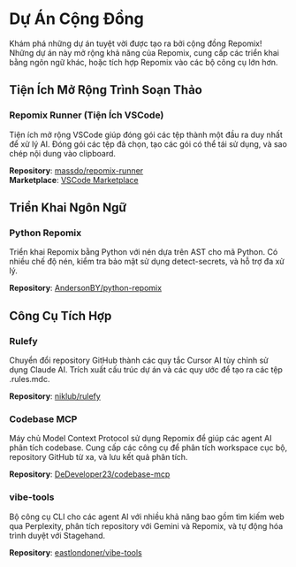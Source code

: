 # Dự Án Cộng Đồng

Khám phá những dự án tuyệt vời được tạo ra bởi cộng đồng Repomix! Những dự án này mở rộng khả năng của Repomix, cung cấp các triển khai bằng ngôn ngữ khác, hoặc tích hợp Repomix vào các bộ công cụ lớn hơn.

## Tiện Ích Mở Rộng Trình Soạn Thảo

### Repomix Runner (Tiện Ích VSCode)
Tiện ích mở rộng VSCode giúp đóng gói các tệp thành một đầu ra duy nhất để xử lý AI. Đóng gói các tệp đã chọn, tạo các gói có thể tái sử dụng, và sao chép nội dung vào clipboard.

**Repository**: [massdo/repomix-runner](https://github.com/massdo/repomix-runner)  
**Marketplace**: [VSCode Marketplace](https://marketplace.visualstudio.com/items?itemName=DorianMassoulier.repomix-runner)

## Triển Khai Ngôn Ngữ

### Python Repomix
Triển khai Repomix bằng Python với nén dựa trên AST cho mã Python. Có nhiều chế độ nén, kiểm tra bảo mật sử dụng detect-secrets, và hỗ trợ đa xử lý.

**Repository**: [AndersonBY/python-repomix](https://github.com/AndersonBY/python-repomix)

## Công Cụ Tích Hợp

### Rulefy
Chuyển đổi repository GitHub thành các quy tắc Cursor AI tùy chỉnh sử dụng Claude AI. Trích xuất cấu trúc dự án và các quy ước để tạo ra các tệp .rules.mdc.

**Repository**: [niklub/rulefy](https://github.com/niklub/rulefy)

### Codebase MCP
Máy chủ Model Context Protocol sử dụng Repomix để giúp các agent AI phân tích codebase. Cung cấp các công cụ để phân tích workspace cục bộ, repository GitHub từ xa, và lưu kết quả phân tích.

**Repository**: [DeDeveloper23/codebase-mcp](https://github.com/DeDeveloper23/codebase-mcp)

### vibe-tools
Bộ công cụ CLI cho các agent AI với nhiều khả năng bao gồm tìm kiếm web qua Perplexity, phân tích repository với Gemini và Repomix, và tự động hóa trình duyệt với Stagehand.

**Repository**: [eastlondoner/vibe-tools](https://github.com/eastlondoner/vibe-tools)
